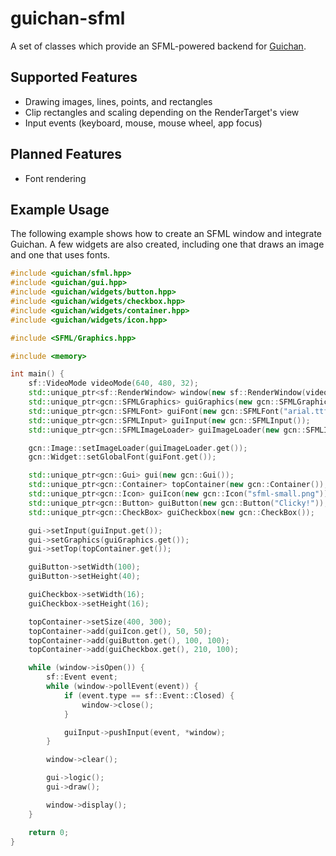 guichan-sfml
============

A set of classes which provide an SFML-powered backend for [Guichan](http://gitorious.org/guichan). 

## Supported Features ##

* Drawing images, lines, points, and rectangles
* Clip rectangles and scaling depending on the RenderTarget's view
* Input events (keyboard, mouse, mouse wheel, app focus)

## Planned Features ##

* Font rendering

## Example Usage ##

The following example shows how to create an SFML window and integrate Guichan. A few widgets are also created, including one that draws an image and one that uses fonts.

```c++
#include <guichan/sfml.hpp>
#include <guichan/gui.hpp>
#include <guichan/widgets/button.hpp>
#include <guichan/widgets/checkbox.hpp>
#include <guichan/widgets/container.hpp>
#include <guichan/widgets/icon.hpp>

#include <SFML/Graphics.hpp>

#include <memory>

int main() {
    sf::VideoMode videoMode(640, 480, 32);
    std::unique_ptr<sf::RenderWindow> window(new sf::RenderWindow(videoMode, "Guichan SFML Test"));
    std::unique_ptr<gcn::SFMLGraphics> guiGraphics(new gcn::SFMLGraphics(*window));
    std::unique_ptr<gcn::SFMLFont> guiFont(new gcn::SFMLFont("arial.ttf", 10));
    std::unique_ptr<gcn::SFMLInput> guiInput(new gcn::SFMLInput());
    std::unique_ptr<gcn::SFMLImageLoader> guiImageLoader(new gcn::SFMLImageLoader());

    gcn::Image::setImageLoader(guiImageLoader.get());
    gcn::Widget::setGlobalFont(guiFont.get());

    std::unique_ptr<gcn::Gui> gui(new gcn::Gui());
    std::unique_ptr<gcn::Container> topContainer(new gcn::Container());
    std::unique_ptr<gcn::Icon> guiIcon(new gcn::Icon("sfml-small.png"));
    std::unique_ptr<gcn::Button> guiButton(new gcn::Button("Clicky!"));
    std::unique_ptr<gcn::CheckBox> guiCheckbox(new gcn::CheckBox());

    gui->setInput(guiInput.get());
    gui->setGraphics(guiGraphics.get());
    gui->setTop(topContainer.get());

    guiButton->setWidth(100);
    guiButton->setHeight(40);

    guiCheckbox->setWidth(16);
    guiCheckbox->setHeight(16);

    topContainer->setSize(400, 300);
    topContainer->add(guiIcon.get(), 50, 50);
    topContainer->add(guiButton.get(), 100, 100);
    topContainer->add(guiCheckbox.get(), 210, 100);

    while (window->isOpen()) {
        sf::Event event;
        while (window->pollEvent(event)) {
            if (event.type == sf::Event::Closed) {
                window->close();
            }

            guiInput->pushInput(event, *window);
        }

        window->clear();

        gui->logic();
        gui->draw();

        window->display();
    }

    return 0;
}
```
